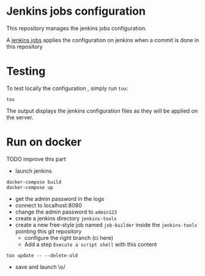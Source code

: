 # Jenkins jobs configuration

This repository manages the jenkins jobs configuration.

A [jenkins jobs] applies the configuration on jenkins when a commit is done in this repository

[jenkins jobs]: https://jenkins.softwareheritage.org/job/jenkins-tools/job/swh-jenkins-job-builder


# Testing

To test locally the configuration , simply run ``tox``:

```
tox
```

The output displays the jenkins configuration files as they will be applied on the server.

# Run on docker

TODO improve this part

- launch jenkins
```
docker-compose build
docker-compose up
```
- get the admin password in the logs
- connect to localhost:8080
- change the admin password to `admin123`
- create a jenkins directory `jenkins-tools`
- create a new free-style job named `job-builder` inside the `jenkins-tools` pointing this git repository
  - configure the right branch (ci here)
  - Add a step `Execute a script shell` with this content
```
tox update -- --delete-old
```
- save and launch \o/
